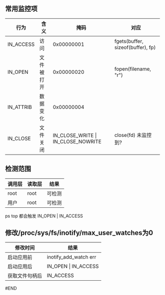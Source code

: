 ## 常用监控项
|行为|含义|掩码|对应|
|-----|-----|-----|-----|
|IN_ACCESS|访问|0x00000001|fgets(buffer, sizeof(buffer), fp)|
|IN_OPEN|文件被打开|0x00000020|fopen(filename, "r")|
|IN_ATTRIB|数据变化|0x00000004|  |
|IN_CLOSE|文件关闭|IN_CLOSE_WRITE \| IN_CLOSE_NOWRITE|close(fd) 未监控到?|

## 检测范围

| 调用层 | 读取层 | 结果   |
| ------ | ------ | ------ |
| root   | root   | 可检测 |
| 用户   | root   | 可检测 |

ps top 都会触发 IN_OPEN | IN_ACCESS

## 修改/proc/sys/fs/inotify/max_user_watches为0

| 修改时间   | 结果                  |
| ---------- | --------------------- |
| 启动应用前 | inotify_add_watch err |
| 启动应用后 | IN_OPEN \| IN_ACCESS  |
| 获取文件句柄后 | IN_ACCESS|

#END

